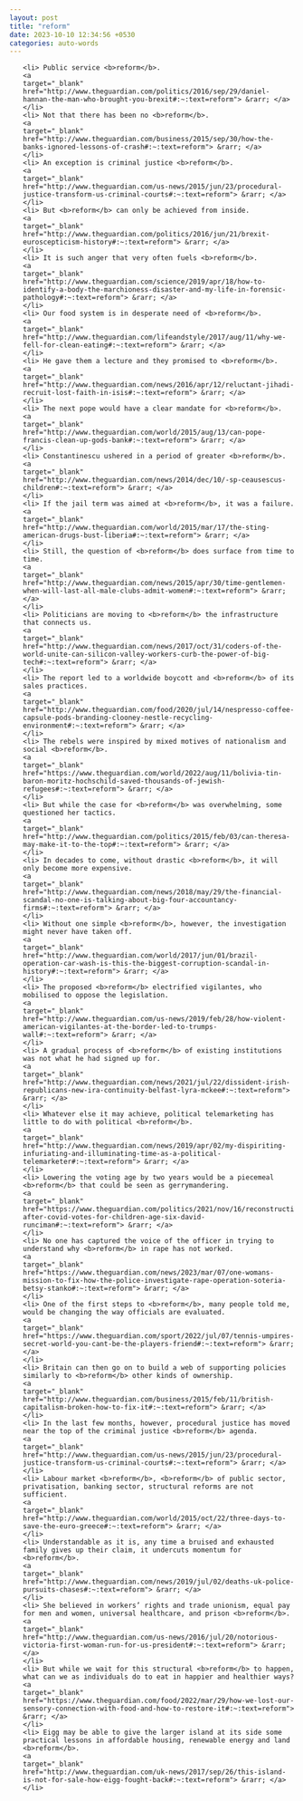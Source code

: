 ```yaml
---
layout: post
title: "reform"
date: 2023-10-10 12:34:56 +0530
categories: auto-words
---
```

<ol>

    <li> Public service <b>reform</b>.
    <a 
    target="_blank" 
    href="http://www.theguardian.com/politics/2016/sep/29/daniel-hannan-the-man-who-brought-you-brexit#:~:text=reform"> &rarr; </a>
    </li>
    <li> Not that there has been no <b>reform</b>.
    <a 
    target="_blank" 
    href="http://www.theguardian.com/business/2015/sep/30/how-the-banks-ignored-lessons-of-crash#:~:text=reform"> &rarr; </a>
    </li>
    <li> An exception is criminal justice <b>reform</b>.
    <a 
    target="_blank" 
    href="http://www.theguardian.com/us-news/2015/jun/23/procedural-justice-transform-us-criminal-courts#:~:text=reform"> &rarr; </a>
    </li>
    <li> But <b>reform</b> can only be achieved from inside.
    <a 
    target="_blank" 
    href="http://www.theguardian.com/politics/2016/jun/21/brexit-euroscepticism-history#:~:text=reform"> &rarr; </a>
    </li>
    <li> It is such anger that very often fuels <b>reform</b>.
    <a 
    target="_blank" 
    href="http://www.theguardian.com/science/2019/apr/18/how-to-identify-a-body-the-marchioness-disaster-and-my-life-in-forensic-pathology#:~:text=reform"> &rarr; </a>
    </li>
    <li> Our food system is in desperate need of <b>reform</b>.
    <a 
    target="_blank" 
    href="http://www.theguardian.com/lifeandstyle/2017/aug/11/why-we-fell-for-clean-eating#:~:text=reform"> &rarr; </a>
    </li>
    <li> He gave them a lecture and they promised to <b>reform</b>.
    <a 
    target="_blank" 
    href="http://www.theguardian.com/news/2016/apr/12/reluctant-jihadi-recruit-lost-faith-in-isis#:~:text=reform"> &rarr; </a>
    </li>
    <li> The next pope would have a clear mandate for <b>reform</b>.
    <a 
    target="_blank" 
    href="http://www.theguardian.com/world/2015/aug/13/can-pope-francis-clean-up-gods-bank#:~:text=reform"> &rarr; </a>
    </li>
    <li> Constantinescu ushered in a period of greater <b>reform</b>.
    <a 
    target="_blank" 
    href="http://www.theguardian.com/news/2014/dec/10/-sp-ceausescus-children#:~:text=reform"> &rarr; </a>
    </li>
    <li> If the jail term was aimed at <b>reform</b>, it was a failure.
    <a 
    target="_blank" 
    href="http://www.theguardian.com/world/2015/mar/17/the-sting-american-drugs-bust-liberia#:~:text=reform"> &rarr; </a>
    </li>
    <li> Still, the question of <b>reform</b> does surface from time to time.
    <a 
    target="_blank" 
    href="http://www.theguardian.com/news/2015/apr/30/time-gentlemen-when-will-last-all-male-clubs-admit-women#:~:text=reform"> &rarr; </a>
    </li>
    <li> Politicians are moving to <b>reform</b> the infrastructure that connects us.
    <a 
    target="_blank" 
    href="http://www.theguardian.com/news/2017/oct/31/coders-of-the-world-unite-can-silicon-valley-workers-curb-the-power-of-big-tech#:~:text=reform"> &rarr; </a>
    </li>
    <li> The report led to a worldwide boycott and <b>reform</b> of its sales practices.
    <a 
    target="_blank" 
    href="http://www.theguardian.com/food/2020/jul/14/nespresso-coffee-capsule-pods-branding-clooney-nestle-recycling-environment#:~:text=reform"> &rarr; </a>
    </li>
    <li> The rebels were inspired by mixed motives of nationalism and social <b>reform</b>.
    <a 
    target="_blank" 
    href="https://www.theguardian.com/world/2022/aug/11/bolivia-tin-baron-moritz-hochschild-saved-thousands-of-jewish-refugees#:~:text=reform"> &rarr; </a>
    </li>
    <li> But while the case for <b>reform</b> was overwhelming, some questioned her tactics.
    <a 
    target="_blank" 
    href="http://www.theguardian.com/politics/2015/feb/03/can-theresa-may-make-it-to-the-top#:~:text=reform"> &rarr; </a>
    </li>
    <li> In decades to come, without drastic <b>reform</b>, it will only become more expensive.
    <a 
    target="_blank" 
    href="http://www.theguardian.com/news/2018/may/29/the-financial-scandal-no-one-is-talking-about-big-four-accountancy-firms#:~:text=reform"> &rarr; </a>
    </li>
    <li> Without one simple <b>reform</b>, however, the investigation might never have taken off.
    <a 
    target="_blank" 
    href="http://www.theguardian.com/world/2017/jun/01/brazil-operation-car-wash-is-this-the-biggest-corruption-scandal-in-history#:~:text=reform"> &rarr; </a>
    </li>
    <li> The proposed <b>reform</b> electrified vigilantes, who mobilised to oppose the legislation.
    <a 
    target="_blank" 
    href="http://www.theguardian.com/us-news/2019/feb/28/how-violent-american-vigilantes-at-the-border-led-to-trumps-wall#:~:text=reform"> &rarr; </a>
    </li>
    <li> A gradual process of <b>reform</b> of existing institutions was not what he had signed up for.
    <a 
    target="_blank" 
    href="http://www.theguardian.com/news/2021/jul/22/dissident-irish-republicans-new-ira-continuity-belfast-lyra-mckee#:~:text=reform"> &rarr; </a>
    </li>
    <li> Whatever else it may achieve, political telemarketing has little to do with political <b>reform</b>.
    <a 
    target="_blank" 
    href="http://www.theguardian.com/news/2019/apr/02/my-dispiriting-infuriating-and-illuminating-time-as-a-political-telemarketer#:~:text=reform"> &rarr; </a>
    </li>
    <li> Lowering the voting age by two years would be a piecemeal <b>reform</b> that could be seen as gerrymandering.
    <a 
    target="_blank" 
    href="https://www.theguardian.com/politics/2021/nov/16/reconstruction-after-covid-votes-for-children-age-six-david-runciman#:~:text=reform"> &rarr; </a>
    </li>
    <li> No one has captured the voice of the officer in trying to understand why <b>reform</b> in rape has not worked.
    <a 
    target="_blank" 
    href="https://www.theguardian.com/news/2023/mar/07/one-womans-mission-to-fix-how-the-police-investigate-rape-operation-soteria-betsy-stanko#:~:text=reform"> &rarr; </a>
    </li>
    <li> One of the first steps to <b>reform</b>, many people told me, would be changing the way officials are evaluated.
    <a 
    target="_blank" 
    href="https://www.theguardian.com/sport/2022/jul/07/tennis-umpires-secret-world-you-cant-be-the-players-friend#:~:text=reform"> &rarr; </a>
    </li>
    <li> Britain can then go on to build a web of supporting policies similarly to <b>reform</b> other kinds of ownership.
    <a 
    target="_blank" 
    href="http://www.theguardian.com/business/2015/feb/11/british-capitalism-broken-how-to-fix-it#:~:text=reform"> &rarr; </a>
    </li>
    <li> In the last few months, however, procedural justice has moved near the top of the criminal justice <b>reform</b> agenda.
    <a 
    target="_blank" 
    href="http://www.theguardian.com/us-news/2015/jun/23/procedural-justice-transform-us-criminal-courts#:~:text=reform"> &rarr; </a>
    </li>
    <li> Labour market <b>reform</b>, <b>reform</b> of public sector, privatisation, banking sector, structural reforms are not sufficient.
    <a 
    target="_blank" 
    href="http://www.theguardian.com/world/2015/oct/22/three-days-to-save-the-euro-greece#:~:text=reform"> &rarr; </a>
    </li>
    <li> Understandable as it is, any time a bruised and exhausted family gives up their claim, it undercuts momentum for <b>reform</b>.
    <a 
    target="_blank" 
    href="http://www.theguardian.com/news/2019/jul/02/deaths-uk-police-pursuits-chases#:~:text=reform"> &rarr; </a>
    </li>
    <li> She believed in workers’ rights and trade unionism, equal pay for men and women, universal healthcare, and prison <b>reform</b>.
    <a 
    target="_blank" 
    href="http://www.theguardian.com/us-news/2016/jul/20/notorious-victoria-first-woman-run-for-us-president#:~:text=reform"> &rarr; </a>
    </li>
    <li> But while we wait for this structural <b>reform</b> to happen, what can we as individuals do to eat in happier and healthier ways?
    <a 
    target="_blank" 
    href="https://www.theguardian.com/food/2022/mar/29/how-we-lost-our-sensory-connection-with-food-and-how-to-restore-it#:~:text=reform"> &rarr; </a>
    </li>
    <li> Eigg may be able to give the larger island at its side some practical lessons in affordable housing, renewable energy and land <b>reform</b>.
    <a 
    target="_blank" 
    href="http://www.theguardian.com/uk-news/2017/sep/26/this-island-is-not-for-sale-how-eigg-fought-back#:~:text=reform"> &rarr; </a>
    </li>